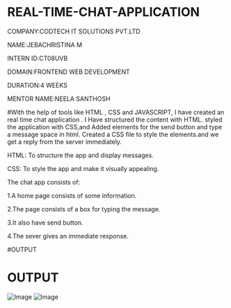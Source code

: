 # REAL-TIME-CHAT-APPLICATION

COMPANY:CODTECH IT SOLUTIONS PVT.LTD

NAME:JEBACHRISTINA M

INTERN ID:CT08UVB

DOMAIN:FRONTEND WEB DEVELOPMENT

DURATION:4 WEEKS

MENTOR NAME:NEELA SANTHOSH

#With the help of tools like HTML , CSS and JAVASCRIPT, I have created an real time chat application . I Have structured the content with HTML. styled the application with CSS,and  Added elements for the send button and type a message space in html. Created a CSS file to style the elements.and we get a reply from the server immediately.

HTML: To structure the app and display messages.

CSS: To style the app and make it visually appealing.

The chat app consists of:

1.A home page consists of some information.

2.The page consists of a box for typing the message.

3.It also have send button.

4.The sever gives an immediate response.

#OUTPUT

# OUTPUT

![Image](https://github.com/user-attachments/assets/aeb7da0b-651f-4bea-ae28-901305d10d9b)
![Image](https://github.com/user-attachments/assets/505d7ad0-9c60-4c1d-b047-7f8967c75cdb)
